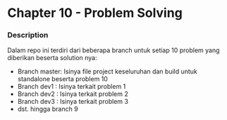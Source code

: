# Chapter 10 - Problem Solving
### Description
Dalam repo ini terdiri dari beberapa branch untuk setiap 10 problem yang diberikan beserta solution nya:
- Branch master: Isinya file project keseluruhan dan build untuk standalone beserta problem 10
- Branch dev1 : Isinya terkait problem 1
- Branch dev2 : Isinya terkait problem 2
- Branch dev3 : Isinya terkait problem 3
- dst. hingga branch 9
###
